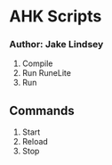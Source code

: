 # AHK Scripts
### Author: Jake Lindsey
1. Compile
2. Run RuneLite
3. Run

## Commands
1. Start
2. Reload
3. Stop